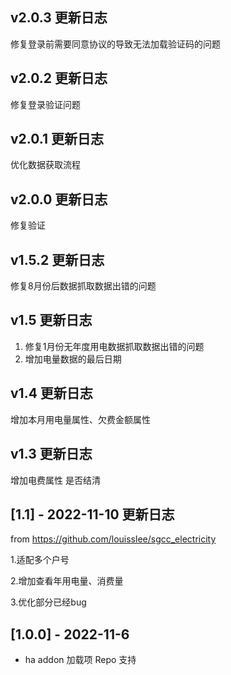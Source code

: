 ##  v2.0.3 更新日志
修复登录前需要同意协议的导致无法加载验证码的问题

##  v2.0.2 更新日志
修复登录验证问题

##  v2.0.1 更新日志
优化数据获取流程


##  v2.0.0 更新日志
修复验证

##  v1.5.2 更新日志
修复8月份后数据抓取数据出错的问题

##  v1.5 更新日志
1. 修复1月份无年度用电数据抓取数据出错的问题
2. 增加电量数据的最后日期

## v1.4 更新日志

增加本月用电量属性、欠费金额属性 

## v1.3 更新日志

增加电费属性 是否结清 

## [1.1] - 2022-11-10 更新日志

from https://github.com/louisslee/sgcc_electricity

1.适配多个户号

2.增加查看年用电量、消费量

3.优化部分已经bug

## [1.0.0] - 2022-11-6

* ha addon 加载项 Repo 支持
